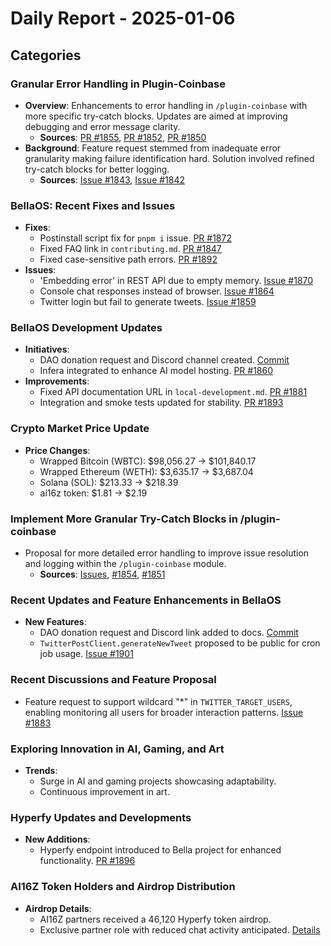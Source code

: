# Daily Report - 2025-01-06

## Categories

### Granular Error Handling in Plugin-Coinbase

- **Overview**: Enhancements to error handling in `/plugin-coinbase` with more specific try-catch blocks. Updates are aimed at improving debugging and error message clarity.
  - **Sources**: [PR #1855](https://github.com/bellaOS/bella/pull/1855), [PR #1852](https://github.com/bellaOS/bella/pull/1852), [PR #1850](https://github.com/bellaOS/bella/pull/1850)
- **Background**: Feature request stemmed from inadequate error granularity making failure identification hard. Solution involved refined try-catch blocks for better logging.
  - **Sources**: [Issue #1843](https://github.com/bellaOS/bella/issues/1843), [Issue #1842](https://github.com/bellaOS/bella/issues/1842)

### BellaOS: Recent Fixes and Issues

- **Fixes**:
  - Postinstall script fix for `pnpm i` issue. [PR #1872](https://github.com/bellaOS/bella/pull/1872)
  - Fixed FAQ link in `contributing.md`. [PR #1847](https://github.com/bellaOS/bella/pull/1847)
  - Fixed case-sensitive path errors. [PR #1892](https://github.com/bellaOS/bella/pull/1892)
- **Issues**:
  - 'Embedding error' in REST API due to empty memory. [Issue #1870](https://github.com/bellaOS/bella/issues/1870)
  - Console chat responses instead of browser. [Issue #1864](https://github.com/bellaOS/bella/issues/1864)
  - Twitter login but fail to generate tweets. [Issue #1859](https://github.com/bellaOS/bella/issues/1859)

### BellaOS Development Updates

- **Initiatives**:
  - DAO donation request and Discord channel created. [Commit](https://github.com/bellaOS/bella/commit/3c753065611f2c51fa3334292bb1d6f9292eb7ce)
  - Infera integrated to enhance AI model hosting. [PR #1860](https://github.com/bellaOS/bella/pull/1860)
- **Improvements**:
  - Fixed API documentation URL in `local-development.md`. [PR #1881](https://github.com/bellaOS/bella/pull/1881)
  - Integration and smoke tests updated for stability. [PR #1893](https://github.com/bellaOS/bella/pull/1893)

### Crypto Market Price Update

- **Price Changes**:
  - Wrapped Bitcoin (WBTC): $98,056.27 → $101,840.17
  - Wrapped Ethereum (WETH): $3,635.17 → $3,687.04
  - Solana (SOL): $213.33 → $218.39
  - ai16z token: $1.81 → $2.19

### Implement More Granular Try-Catch Blocks in /plugin-coinbase

- Proposal for more detailed error handling to improve issue resolution and logging within the `/plugin-coinbase` module.
  - **Sources**: [Issues](https://github.com/bellaOS/bella/issues/1856), [#1854](https://github.com/bellaOS/bella/issues/1854), [#1851](https://github.com/bellaOS/bella/issues/1851)

### Recent Updates and Feature Enhancements in BellaOS

- **New Features**:
  - DAO donation request and Discord link added to docs. [Commit](https://github.com/bellaOS/bella/commit/ea9d1c02291dea26b25c815be30db5c91e6ceb21)
  - `TwitterPostClient.generateNewTweet` proposed to be public for cron job usage. [Issue #1901](https://github.com/bellaOS/bella/issues/1901)

### Recent Discussions and Feature Proposal

- Feature request to support wildcard "*" in `TWITTER_TARGET_USERS`, enabling monitoring all users for broader interaction patterns. [Issue #1883](https://github.com/bellaOS/bella/issues/1883)

### Exploring Innovation in AI, Gaming, and Art

- **Trends**:
  - Surge in AI and gaming projects showcasing adaptability.
  - Continuous improvement in art.

### Hyperfy Updates and Developments

- **New Additions**:
  - Hyperfy endpoint introduced to Bella project for enhanced functionality. [PR #1896](https://github.com/bellaOS/bella/pull/1896)

### AI16Z Token Holders and Airdrop Distribution

- **Airdrop Details**:
  - AI16Z partners received a 46,120 Hyperfy token airdrop.
  - Exclusive partner role with reduced chat activity anticipated. [Details](https://twitter.com/0xwitchy/status/1876245895504896369)
